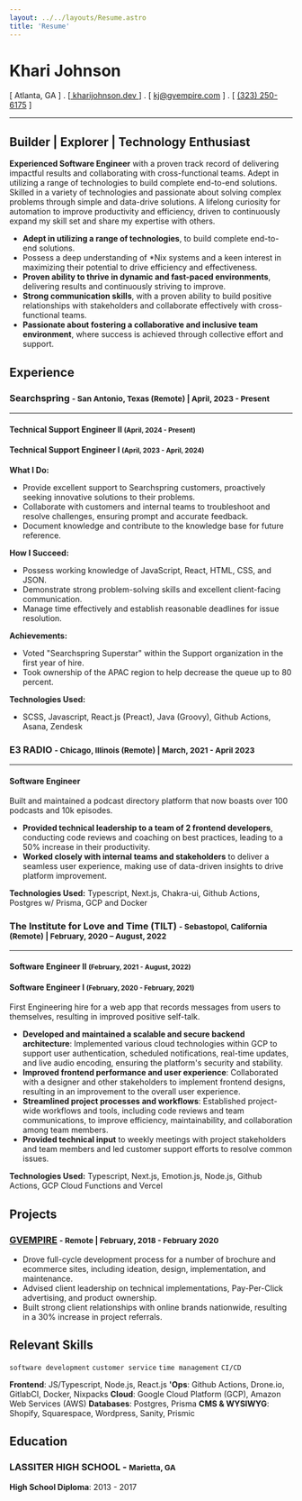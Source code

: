 ```yaml
---
layout: ../../layouts/Resume.astro
title: 'Resume'
---
```


# Khari Johnson

[ Atlanta, GA ] . [[ kharijohnson.dev ](https://kharijohnson.dev)] . [ [kj@gvempire.com](mailto:resume@gvempire.com) ] . [ [(323) 250-6175](telto:+13232506175) ]

<hr class="my-4" />

## Builder | Explorer | Technology Enthusiast

**Experienced Software Engineer** with a proven track record of delivering impactful results and collaborating with cross-functional teams. Adept in utilizing a range of technologies to build complete end-to-end solutions. Skilled in a variety of technologies and passionate about solving complex problems through simple and data-drive solutions. A lifelong curiosity for automation to improve productivity and efficiency, driven to continuously expand my skill set and share my expertise with others.

- **Adept in utilizing a range of technologies**, to build complete end-to-end solutions.
- Possess a deep understanding of \*Nix systems and a keen interest in maximizing their potential to drive efficiency and effectiveness.
- **Proven ability to thrive in dynamic and fast-paced environments**, delivering results and continuously striving to improve.
- **Strong communication skills**, with a proven ability to build positive relationships with stakeholders and collaborate effectively with cross-functional teams.
- **Passionate about fostering a collaborative and inclusive team environment**, where success is achieved through collective effort and support.

## Experience

### Searchspring <small class="font-light">- San Antonio, Texas (Remote) | April, 2023 - Present</small>

<hr class="my-2" />

#### **Technical Support Engineer II** <small class="font-light">(April, 2024 - Present)</small>

#### **Technical Support Engineer I** <small class="font-light">(April, 2023 - April, 2024)</small>

**What I Do:**

- Provide excellent support to Searchspring customers, proactively seeking innovative solutions to their problems.
- Collaborate with customers and internal teams to troubleshoot and resolve challenges, ensuring prompt and accurate feedback.
- Document knowledge and contribute to the knowledge base for future reference.

**How I Succeed:**

- Possess working knowledge of JavaScript, React, HTML, CSS, and JSON.
- Demonstrate strong problem-solving skills and excellent client-facing communication.
- Manage time effectively and establish reasonable deadlines for issue resolution.

**Achievements:**

- Voted "Searchspring Superstar" within the Support organization in the first year of hire.
- Took ownership of the APAC region to help decrease the queue up to 80 percent.

**Technologies Used:**

- SCSS, Javascript, React.js (Preact), Java (Groovy), Github Actions, Asana, Zendesk

### E3 RADIO <small class="font-light">- Chicago, Illinois (Remote) | March, 2021 - April 2023</small>

<hr class="my-2" />

#### **Software Engineer**

Built and maintained a podcast directory platform that now boasts over 100 podcasts and 10k episodes.

- **Provided technical leadership to a team of 2 frontend developers**, conducting code reviews and coaching on best practices, leading to a 50% increase in their productivity.
- **Worked closely with internal teams and stakeholders** to deliver a seamless user experience, making use of data-driven insights to drive platform improvement.

**Technologies Used:** Typescript, Next.js, Chakra-ui, Github Actions, Postgres w/ Prisma, GCP and Docker

### The Institute for Love and Time (TILT) <small class="font-light">- Sebastopol, California (Remote) | February, 2020 – August, 2022 </small>

<hr class="my-2" />

#### **Software Engineer II** <small class="font-light">(February, 2021 - August, 2022)</small>

#### **Software Engineer I** <small class="font-light">(February, 2020 - February, 2021)</small>

First Engineering hire for a web app that records messages from users to themselves, resulting in improved positive self-talk.

- **Developed and maintained a scalable and secure backend architecture**: Implemented various cloud technologies within GCP to support user authentication, scheduled notifications, real-time updates, and live audio encoding, ensuring the platform's security and stability.
- **Improved frontend performance and user experience**: Collaborated with a designer and other stakeholders to implement frontend designs, resulting in an improvement to the overall user experience.
- **Streamlined project processes and workflows**: Established project-wide workflows and tools, including code reviews and team communications, to improve efficiency, maintainability, and collaboration among team members.
- **Provided technical input** to weekly meetings with project stakeholders and team members and led customer support efforts to resolve common issues.

**Technologies Used:** Typescript, Next.js, Emotion.js, Node.js, Github Actions, GCP Cloud Functions and Vercel

<!-- ## Awards & Recognition -->
<!---->
<!-- - Winner TechCrunch Disrupt 2001 -->
<!-- - People Magazine's sexiest man alive at 123 My Address, MyCity, TX -->

## Projects

### [GVEMPIRE](https://gvempire.com) <small class="font-light">- Remote | February, 2018 - February 2020</small>

- Drove full-cycle development process for a number of brochure and ecommerce sites, including ideation, design, implementation, and maintenance.
- Advised client leadership on technical implementations, Pay-Per-Click advertising, and product ownership.
- Built strong client relationships with online brands nationwide, resulting in a 30% increase in project referrals.

<!-- **Electrician's Apprentice** (2019 | Colorado Springs, CO) -->
<!---->
<!-- Through my apprenticeship, I learned the importance of attention to detail and the value of effective communication, both of which have helped me in my work as a software developer. -->
<!---->
<!-- - Gained hands-on experience with electrical systems and learned to safely install and repair wiring, lighting, and electrical equipment -->
<!-- - Developed strong problem-solving skills, honing my ability to diagnose and fix complex electrical issues. -->

<!-- **Sound Technician / Photographer** (2019 | Colorado Springs, CO) -->
<!---->
<!-- As a Sound Technician/Photographer for a local band, I was responsible for setting up, operating, and maintaining the audio and lighting equipment used in live performances. In addition, I was responsible for capturing visually stunning images that showcased the essence of the band. -->
<!---->
<!-- - I gained experience in fast-paced, low-light photography, as well as sound reinforcement and mixing techniques. -->
<!-- - These skills helped the band by providing high-quality, visually stunning images and sound for live performances, enhancing the overall experience for the audience and helping to promote the band. -->

## Relevant Skills

`software development`
`customer service`
`time management`
`CI/CD`

**Frontend**: JS/Typescript, Node.js, React.js
**'Ops**: Github Actions, Drone.io, GitlabCI, Docker, Nixpacks
**Cloud**: Google Cloud Platform (GCP), Amazon Web Services (AWS)
**Databases**: Postgres, Prisma
**CMS & WYSIWYG**: Shopify, Squarespace, Wordpress, Sanity, Prismic

## Education

### LASSITER HIGH SCHOOL - <small class="font-light">Marietta, GA</small>

**High School Diploma**: 2013 - 2017
